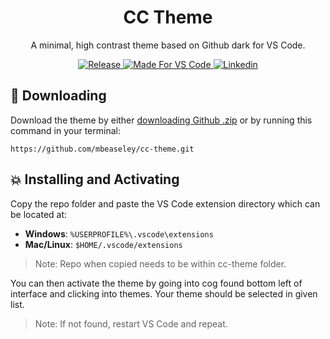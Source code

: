 <h1 align="center">
  CC Theme
</h1>
<p align="center">A minimal, high contrast theme based on Github dark for VS Code.</p>

<div align="center">
  <a href="https://github.com/mbeaseley/cc-theme/releases">
    <img src="https://img.shields.io/github/v/release/mbeaseley/cc-theme?display_name=tag&style=for-the-badge" alt="Release">
  </a>
  <a href="https://github.com/mbeaseley/cc-theme">
    <img src="https://img.shields.io/badge/Made%20For-VS%20Code-blue?style=for-the-badge" alt="Made For VS Code">
  </a>
   <a href=" https://linkedin.com/in/michael-beaseley">
    <img src="https://img.shields.io/badge/-LinkedIn-black.svg?style=for-the-badge&logo=linkedin&colorB=555" alt="Linkedin">
  </a>
</div>

## 🔽 Downloading

Download the theme by either [downloading Github .zip](https://github.com/mbeaseley/cc-theme/archieve/main.zip) or by running this command in your terminal:

```
https://github.com/mbeaseley/cc-theme.git
```

## 💥 Installing and Activating

Copy the repo folder and paste the VS Code extension directory which can be located at:

- **Windows**: `%USERPROFILE%\.vscode\extensions`
- **Mac/Linux**: `$HOME/.vscode/extensions`

> Note: Repo when copied needs to be within cc-theme folder.

You can then activate the theme by going into cog found bottom left of interface and clicking into themes. Your theme should be selected in given list.

> Note: If not found, restart VS Code and repeat.
